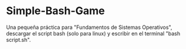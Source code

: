 # Simple-Bash-Game
Una pequeña práctica para "Fundamentos de Sistemas Operativos", descargar el script bash (solo para linux) y escribir en el terminal "bash script.sh".
